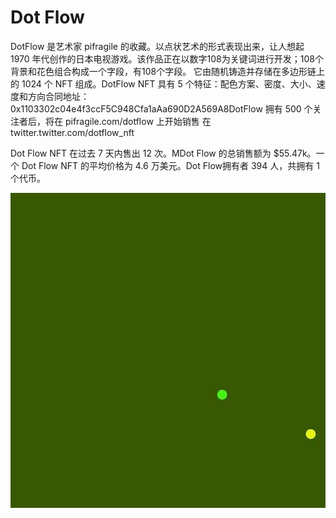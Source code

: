 # Dot Flow

DotFlow 是艺术家 pifragile 的收藏。以点状艺术的形式表现出来，让人想起 1970 年代创作的日本电视游戏。该作品正在以数字108为关键词进行开发；108个背景和花色组合构成一个字段，有108个字段。 它由随机铸造并存储在多边形链上的 1024 个 NFT 组成。DotFlow NFT 具有 5 个特征：配色方案、密度、大小、速度和方向合同地址：0x1103302c04e4f3ccF5C948Cfa1aAa690D2A569A8DotFlow 拥有 500 个关注者后，将在 pifragile.com/dotflow 上开始销售 在 twitter.twitter.com/dotflow_nft

Dot Flow NFT 在过去 7 天内售出 12 次。MDot Flow 的总销售额为 $55.47k。一个 Dot Flow NFT 的平均价格为 4.6 万美元。Dot Flow拥有者 394 人，共拥有 1 个代币。

![NFT](unnamed.jpg)


